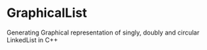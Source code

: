 # GraphicalList
Generating Graphical representation of singly, doubly and circular LinkedList in C++

